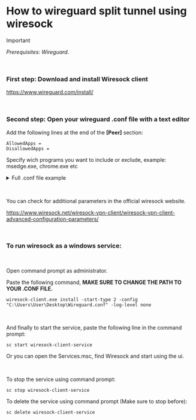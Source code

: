 # How to wireguard split tunnel using wiresock

> [!IMPORTANT]
> _Prerequisites: Wireguard._

&nbsp;

### First step: Download and install Wiresock client
https://www.wireguard.com/install/

&nbsp;

### Second step: Open your wireguard .conf file with a text editor
Add the following lines at the end of the **[Peer]** section:

```
AllowedApps = 
DisallowedApps = 
```
Specify wich programs you want to include or exclude, example: msedge.exe, chrome.exe etc

<details>
<summary>Full .conf file example</summary>

```
[Interface]
PrivateKey = AAAAAAAAAAAAAAAAAAAAAAAAAAAAAAAAAAAAA=
Address = 10.8.0.2/24
DNS = 1.1.1.1, 1.0.0.1

[Peer]
PublicKey = AAAAAAAAAAAAAAAAAAAAAAAAAAAAAAAAAAAAA=
PresharedKey = AAAAAAAAAAAAAAAAAAAAAAAAAAAAAAAAAAAAA=
AllowedIPs = 0.0.0.0/0, ::/0
PersistentKeepalive = 0
Endpoint = YOU-WIREGUARD-IP:51820
AllowedApps = msedge.exe
DisallowedApps =
```
</details>

&nbsp;

You can check for additional parameters in the official wiresock website.

https://www.wiresock.net/wiresock-vpn-client/wiresock-vpn-client-advanced-configuration-parameters/

&nbsp;

### To run wiresock as a windows service:

&nbsp;

Open command prompt as administrator.

Paste the following command, **MAKE SURE TO CHANGE THE PATH TO YOUR .CONF FILE.**

```
wiresock-client.exe install -start-type 2 -config "C:\Users\User\Desktop\Wireguard.conf" -log-level none
```

&nbsp;

And finally to start the service, paste the following line in the command prompt:
```
sc start wiresock-client-service
```

Or you can open the Services.msc, find Wiresock and start using the ui.

&nbsp;

To stop the service using command prompt:
```
sc stop wiresock-client-service
```
To delete the service using command prompt (Make sure to stop before):
```
sc delete wiresock-client-service
```
